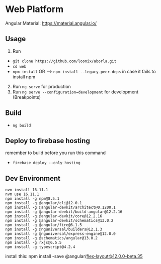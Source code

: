 # Web Platform

Angular Material: https://material.angular.io/
## Usage

1.  Run

- `git clone https://github.com/loonix/aborla.git`
- `cd web`
- `npm install` OR --> `npm install --legacy-peer-deps` in case it fails to install npm

2.  Run `ng serve` for production
3.  Run `ng serve --configuration=development` for development (Breakpoints)

## Build
- `ng build`

## Deploy to firebase hosting
remember to build before you run this command
- `firebase deploy --only hosting`

## Dev Environment
```
nvm install 16.11.1
nvm use 16.11.1
npm install -g npm@8.5.1
npm install -g @angular/cli@12.0.1
npm install -g @angular-devkit/architect@0.1200.1
npm install -g @angular-devkit/build-angular@12.2.16
npm install -g @angular-devkit/core@12.2.16
npm install -g @angular-devkit/schematics@13.0.2
npm install -g @angular/fire@6.1.5
npm install -g @nguniversal/builders@12.1.3
npm install -g @nguniversal/express-engine@12.0.0
npm install -g @schematics/angular@13.0.2
npm install -g rxjs@6.5.5
npm install -g typescript@4.2.4
```

install this:  npm install -save @angular/flex-layout@12.0.0-beta.35
